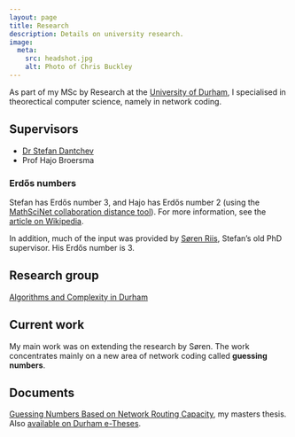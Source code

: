 ```yaml
---
layout: page
title: Research
description: Details on university research.
image:
  meta:
    src: headshot.jpg
    alt: Photo of Chris Buckley
---
```


As part of my MSc by Research at the [University of Durham](https://www.dur.ac.uk/), I specialised in theorectical computer science, namely in network coding.

## Supervisors

* [Dr Stefan Dantchev](https://www.dur.ac.uk/computer.science/staff/profile/?id=2378)
* Prof Hajo Broersma

### Erdős numbers

Stefan has Erdős number 3, and Hajo has Erdős number 2 (using the [MathSciNet collaboration distance tool](https://mathscinet.ams.org/mathscinet/collaborationDistance.html)). For more information, see the [article on Wikipedia](https://en.wikipedia.org/wiki/Erd%C5%91s_number).

In addition, much of the input was provided by [Søren Riis](http://www.eecs.qmul.ac.uk/~smriis/), Stefan’s old PhD supervisor. His Erdős number is 3.

## Research group

[Algorithms and Complexity in Durham](https://www.dur.ac.uk/computer.science/research/acid/)

## Current work

My main work was on extending the research by Søren. The work concentrates mainly on a new area of network coding called **guessing numbers**.

## Documents

[Guessing Numbers Based on Network Routing Capacity](/research/thesis.pdf), my masters thesis. Also [available on Durham e-Theses](http://etheses.dur.ac.uk/2072/).
